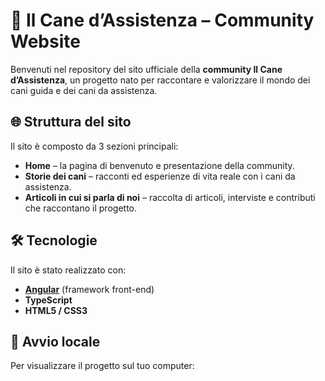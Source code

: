 # 🦮 Il Cane d’Assistenza – Community Website

Benvenuti nel repository del sito ufficiale della **community Il Cane d’Assistenza**, un progetto nato per raccontare e valorizzare il mondo dei cani guida e dei cani da assistenza.

## 🌐 Struttura del sito
Il sito è composto da 3 sezioni principali:

- **Home** – la pagina di benvenuto e presentazione della community.  
- **Storie dei cani** – racconti ed esperienze di vita reale con i cani da assistenza.  
- **Articoli in cui si parla di noi** – raccolta di articoli, interviste e contributi che raccontano il progetto.  

## 🛠️ Tecnologie
Il sito è stato realizzato con:
- **[Angular](https://angular.io/)** (framework front-end)  
- **TypeScript**  
- **HTML5 / CSS3**  


## 🚀 Avvio locale
Per visualizzare il progetto sul tuo computer:
